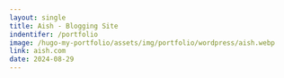 ```yaml
---
layout: single
title: Aish - Blogging Site
indentifer: /portfolio
image: /hugo-my-portfolio/assets/img/portfolio/wordpress/aish.webp
link: aish.com
date: 2024-08-29
---
```

